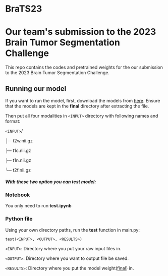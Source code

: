 # BraTS23

# Our team's submission to the 2023 Brain Tumor Segmentation Challenge

This repo contains the codes and pretrained weights for the our submission to the 2023 Brain Tumor Segmentation Challenge.

## Running our model
If you want to run the model, first, download the models from [here](https://drive.google.com/file/d/1wsxlOdcL0Gjw8k9ZUt4-x-V1EqnOp0SJ/view?usp=share_link). Ensure that the models are kept in the **final** directory after extracting the file.

Then put all four modalities in `<INPUT>` directory with following names and format:

`<INPUT>`/

  ├─ t2w.nii.gz
  
  ├─ t1c.nii.gz
  
  ├─ t1n.nii.gz
  
  └─ t2f.nii.gz



##### With these two option you can test model:

### Notebook
You only need to run **test.ipynb**

### Python file

Using your own directory paths, run the **test** function in main.py:

```test(<INPUT>, <OUTPUT>, <RESULTS>)```

`<INPUT>`: Directory where you put your raw input files in.

`<OUTPUT>`: Directory where you want to output file be saved.

`<RESULTS>`: Directory where you put the model weight([final](https://drive.google.com/file/d/1wsxlOdcL0Gjw8k9ZUt4-x-V1EqnOp0SJ/view?usp=share_link)) in.
